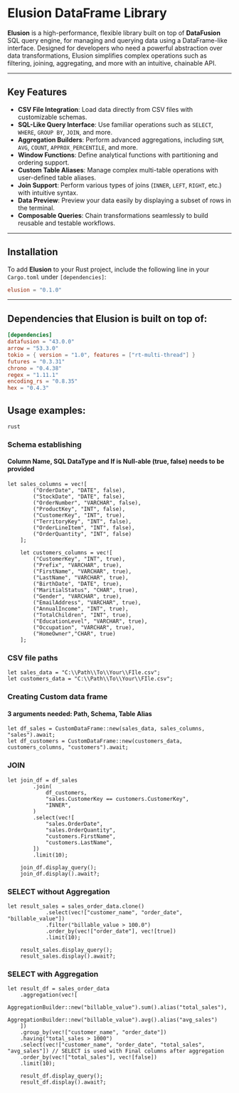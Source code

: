 # Elusion DataFrame Library

**Elusion** is a high-performance, flexible library built on top of **DataFusion** SQL query engine, for managing and querying data using a DataFrame-like interface. Designed for developers who need a powerful abstraction over data transformations, Elusion simplifies complex operations such as filtering, joining, aggregating, and more with an intuitive, chainable API.

---

## Key Features

- **CSV File Integration**: Load data directly from CSV files with customizable schemas.
- **SQL-Like Query Interface**: Use familiar operations such as `SELECT`, `WHERE`, `GROUP BY`, `JOIN`, and more.
- **Aggregation Builders**: Perform advanced aggregations, including `SUM`, `AVG`, `COUNT`, `APPROX_PERCENTILE`, and more.
- **Window Functions**: Define analytical functions with partitioning and ordering support.
- **Custom Table Aliases**: Manage complex multi-table operations with user-defined table aliases.
- **Join Support**: Perform various types of joins (`INNER`, `LEFT`, `RIGHT`, etc.) with intuitive syntax.
- **Data Preview**: Preview your data easily by displaying a subset of rows in the terminal.
- **Composable Queries**: Chain transformations seamlessly to build reusable and testable workflows.

---

## Installation

To add **Elusion** to your Rust project, include the following line in your `Cargo.toml` under `[dependencies]`:

```toml
elusion = "0.1.0"
```

---

## Dependencies that Elusion is built on top of:

```toml
[dependencies]
datafusion = "43.0.0"
arrow = "53.3.0"
tokio = { version = "1.0", features = ["rt-multi-thread"] }
futures = "0.3.31"
chrono = "0.4.38"
regex = "1.11.1"
encoding_rs = "0.8.35"
hex = "0.4.3"
```

## Usage examples:

`rust`

### Schema establishing
#### **Column Name**, **SQL DataType** and If is **Null**-able (true, false) needs to be provided

```
let sales_columns = vec![
        ("OrderDate", "DATE", false),
        ("StockDate", "DATE", false),
        ("OrderNumber", "VARCHAR", false),
        ("ProductKey", "INT", false),
        ("CustomerKey", "INT", true),
        ("TerritoryKey", "INT", false),
        ("OrderLineItem", "INT", false),
        ("OrderQuantity", "INT", false)
    ];

    let customers_columns = vec![
        ("CustomerKey", "INT", true),
        ("Prefix", "VARCHAR", true),
        ("FirstName", "VARCHAR", true),
        ("LastName", "VARCHAR", true),
        ("BirthDate", "DATE", true),
        ("MaritialStatus", "CHAR", true),
        ("Gender", "VARCHAR", true),
        ("EmailAddress", "VARCHAR", true),
        ("AnnualIncome", "INT", true),
        ("TotalChildren", "INT", true),
        ("EducationLevel", "VARCHAR", true),
        ("Occupation", "VARCHAR", true),
        ("HomeOwner","CHAR", true)
    ];
```
### CSV file paths

```
let sales_data = "C:\\Path\\To\\Your\\FIle.csv";
let customers_data = "C:\\Path\\To\\Your\\FIle.csv";
```
### Creating Custom data frame 
#### 3 arguments needed:  **Path**, **Schema**, **Table Alias**

```
let df_sales = CustomDataFrame::new(sales_data, sales_columns, "sales").await; 
let df_customers = CustomDataFrame::new(customers_data, customers_columns, "customers").await;
```
### JOIN
```
let join_df = df_sales
        .join(
            df_customers,
            "sales.CustomerKey == customers.CustomerKey",
            "INNER",
        )
        .select(vec![
            "sales.OrderDate",
            "sales.OrderQuantity",
            "customers.FirstName",
            "customers.LastName",
        ])
        .limit(10);
        
    join_df.display_query();
    join_df.display().await?;
```

### SELECT without Aggregation
```
let result_sales = sales_order_data.clone()
            .select(vec!["customer_name", "order_date", "billable_value"])
            .filter("billable_value > 100.0")
            .order_by(vec!["order_date"], vec![true])
            .limit(10);

    result_sales.display_query();   
    result_sales.display().await?;
```

### SELECT with Aggregation
```
let result_df = sales_order_data
    .aggregation(vec![
        AggregationBuilder::new("billable_value").sum().alias("total_sales"),
        AggregationBuilder::new("billable_value").avg().alias("avg_sales")
    ])
    .group_by(vec!["customer_name", "order_date"])
    .having("total_sales > 1000")
    .select(vec!["customer_name", "order_date", "total_sales", "avg_sales"]) // SELECT is used with Final columns after aggregation
    .order_by(vec!["total_sales"], vec![false])
    .limit(10);

    result_df.display_query();
    result_df.display().await?;
```
